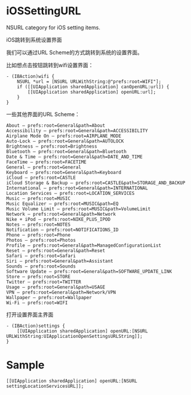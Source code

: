 # iOSSettingURL
NSURL category for iOS setting items.

iOS跳转到系统设置界面

我们可以通过URL Scheme的方式跳转到系统的设置界面。

比如想点击按钮跳转到wifi设置界面：

    - (IBAction)wifi {
        NSURL *url = [NSURL URLWithString:@"prefs:root=WIFI"];
        if ([[UIApplication sharedApplication] canOpenURL:url]) {
            [[UIApplication sharedApplication] openURL:url];
        }
    }
    
一些其他界面的URL Scheme：

    About — prefs:root=General&path=About
    Accessibility — prefs:root=General&path=ACCESSIBILITY
    Airplane Mode On — prefs:root=AIRPLANE_MODE
    Auto-Lock — prefs:root=General&path=AUTOLOCK
    Brightness — prefs:root=Brightness
    Bluetooth — prefs:root=General&path=Bluetooth
    Date & Time — prefs:root=General&path=DATE_AND_TIME
    FaceTime — prefs:root=FACETIME
    General — prefs:root=General
    Keyboard — prefs:root=General&path=Keyboard
    iCloud — prefs:root=CASTLE
    iCloud Storage & Backup — prefs:root=CASTLE&path=STORAGE_AND_BACKUP
    International — prefs:root=General&path=INTERNATIONAL
    Location Services — prefs:root=LOCATION_SERVICES
    Music — prefs:root=MUSIC
    Music Equalizer — prefs:root=MUSIC&path=EQ
    Music Volume Limit — prefs:root=MUSIC&path=VolumeLimit
    Network — prefs:root=General&path=Network
    Nike + iPod — prefs:root=NIKE_PLUS_IPOD
    Notes — prefs:root=NOTES
    Notification — prefs:root=NOTIFICATIONS_ID
    Phone — prefs:root=Phone
    Photos — prefs:root=Photos
    Profile — prefs:root=General&path=ManagedConfigurationList
    Reset — prefs:root=General&path=Reset
    Safari — prefs:root=Safari
    Siri — prefs:root=General&path=Assistant
    Sounds — prefs:root=Sounds
    Software Update — prefs:root=General&path=SOFTWARE_UPDATE_LINK
    Store — prefs:root=STORE
    Twitter — prefs:root=TWITTER
    Usage — prefs:root=General&path=USAGE
    VPN — prefs:root=General&path=Network/VPN
    Wallpaper — prefs:root=Wallpaper
    Wi-Fi — prefs:root=WIFI
    
打开设置界面主界面

    - (IBAction)settings {
        [[UIApplication sharedApplication] openURL:[NSURL URLWithString:UIApplicationOpenSettingsURLString]];
    }


# Sample

    [[UIApplication sharedApplication] openURL:[NSURL settingLocationServicesURL]];
